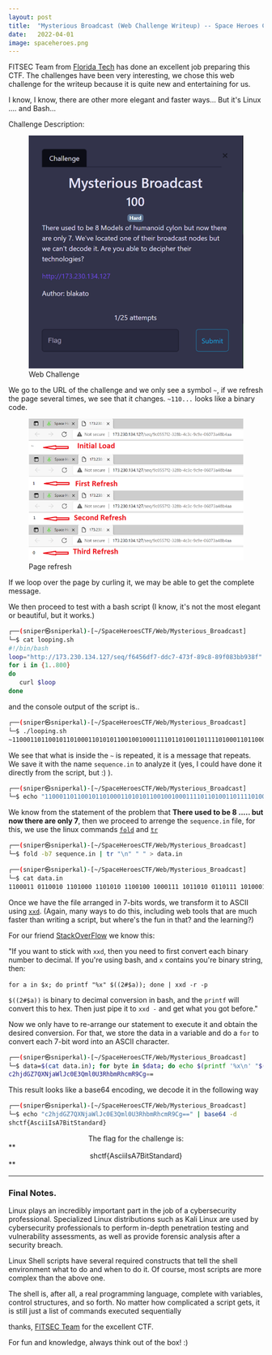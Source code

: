 ```yaml
---
layout: post
title:  "Mysterious Broadcast (Web Challenge Writeup) -- Space Heroes CTF 2022"
date:   2022-04-01
image: spaceheroes.png
---
```

<p class="intro"><span class="dropcap">F</span>ITSEC Team from <a href="https://floridatech.campuslabs.com/engage/organization/fitsec">Florida Tech</a> has done an excellent job preparing this CTF. The challenges have been very interesting, we chose this web challenge for the writeup because it is quite new and entertaining for us.</p>

I know, I know, there are other more elegant and faster ways... But it's Linux .... and Bash...

Challenge Description: 

<figure>
        <img src="/assets/img/Mysterious_Broadcast.png" alt="" />
        <figcaption>Web Challenge</figcaption>
</figure>

We go to the URL of the challenge and we only see a symbol `~`, if we refresh the page several times, we see that it changes. `~110...` looks like a binary code.
<figure>
        <img src="/assets/img/seq1.png" alt="" />
        <figcaption>Page refresh</figcaption>
</figure>


If we loop over the page by curling it, we may be able to get the complete message.

We then proceed to test with a bash script (I know, it's not the most elegant or beautiful, but it works.)

```bash
┌──(sniper㉿sniperkal)-[~/SpaceHeroesCTF/Web/Mysterious_Broadcast]
└─$ cat looping.sh     
#!/bin/bash
loop="http://173.230.134.127/seq/f6456df7-ddc7-473f-89c8-89f083bb938f" 
for i in {1..800}
do
   curl $loop
done
```
and the console output of the script is..

```bash                                                                                                                                                          
┌──(sniper㉿sniperkal)-[~/SpaceHeroesCTF/Web/Mysterious_Broadcast]
└─$ ./looping.sh  
~1100011011001011010001101010110010010001111011010011011110100011011000100111011010101100001101011111011001001010110001101100001000101011001110100011101101110110001100001010101011001110100101101000110001011011011010010110100011000111101101101001001110011000011110011101111010111101~1100011011001011010001101010110010010001111011010011011110100011011000100111011010101100001101011111011001001010110001101100001000101011001110100011101101110110001100001010101011001110100101101000110001011011011010010110100011000111101101101001001110011000011110011101111010111101~110001101100101101000110101011001001000111101101001101111010001101100010011101101010110000110101111101100100101011000110110000100010101100111010001110110111011000110000101010101100111010010110100011000101101101101001011010001100011110110                                        

```                                                         
We see that what is inside the `~` is repeated, it is a message that repeats. We save it with the name `sequence.in` to analyze it (yes, I could have done it directly from the script, but :) ).

```bash
┌──(sniper㉿sniperkal)-[~/SpaceHeroesCTF/Web/Mysterious_Broadcast]
└─$ echo "1100011011001011010001101010110010010001111011010011011110100011011000100111011010101100001101011111011001001010110001101100001000101011001110100011101101110110001100001010101011001110100101101000110001011011011010010110100011000111101101101001001110011000011110011101111010111101" > sequence.in 
```

We know from the statement of the problem that **There used to be 8 ..... but now there are only 7**, then we proceed to arrenge the `sequence.in` file,
for this, we use the linux commands [`fold`](https://linux.die.net/man/1/fold) and [`tr`](https://linux.die.net/man/1/tr) 

```bash
┌──(sniper㉿sniperkal)-[~/SpaceHeroesCTF/Web/Mysterious_Broadcast]
└─$ fold -b7 sequence.in | tr "\n" " " > data.in 
```

```bash
┌──(sniper㉿sniperkal)-[~/SpaceHeroesCTF/Web/Mysterious_Broadcast]
└─$ cat data.in                     
1100011 0110010 1101000 1101010 1100100 1000111 1011010 0110111 1010001 1011000 1001110 1101010 1100001 1010111 1101100 1001010 1100011 0110000 1000101 0110011 1010001 1101101 1101100 0110000 1010101 0110011 1010010 1101000 1100010 1101101 1010010 1101000 1100011 1101101 1010010 0111001 1000011 1100111 0111101 0111101 
```                                                                

Once we have the file arranged in 7-bits words, we transform it to ASCII using [`xxd`](https://linux.die.net/man/1/xxd). (Again, many ways to do this, including web tools that are much faster than writing a script, but where's the fun in that? and the learning?)

For our friend [StackOverFlow](https://stackoverflow.com/questions/49075346/binary-to-ascii-conversion-using-xxd) we know this:  

"If you want to stick with `xxd`, then you need to first convert each binary number to decimal. If you're using bash, and `x` contains you're binary string, then:

`for a in $x; do printf "%x" $((2#$a)); done | xxd -r -p` 

`$((2#$a))` is binary to decimal conversion in bash, and the `printf` will convert this to hex. Then just pipe it to `xxd -` and get what you got before."

Now we only have to re-arrange our statement to execute it and obtain the desired conversion. For that, we store the data in a variable and do a `for` to convert each 7-bit word into an ASCII character.

```bash
┌──(sniper㉿sniperkal)-[~/SpaceHeroesCTF/Web/Mysterious_Broadcast]
└─$ data=$(cat data.in); for byte in $data; do echo $(printf '%x\n' "$((2#$byte))"); done | xxd -r -p
c2hjdGZ7QXNjaWlJc0E3Qml0U3RhbmRhcmR9Cg==
```

This result looks like a base64 encoding, we decode it in the following way

```bash
┌──(sniper㉿sniperkal)-[~/SpaceHeroesCTF/Web/Mysterious_Broadcast]
└─$ echo "c2hjdGZ7QXNjaWlJc0E3Qml0U3RhbmRhcmR9Cg==" | base64 -d
shctf{AsciiIsA7BitStandard}
```

<center>The flag for the challenge is:</center>  
**<center>shctf{AsciiIsA7BitStandard}</center>**

- - -

### Final Notes.

Linux plays an incredibly important part in the job of a cybersecurity professional. Specialized Linux distributions such as Kali Linux are used by cybersecurity professionals to perform in-depth penetration testing and vulnerability assessments, as well as provide forensic analysis after a security breach.

Linux Shell scripts have several required constructs that tell the shell environment what to do and when to do it. Of course, most scripts are more complex than the above one.

The shell is, after all, a real programming language, complete with variables, control structures, and so forth. No matter how complicated a script gets, it is still just a list of commands executed sequentially



thanks, [FITSEC Team](https://floridatech.campuslabs.com/engage/organization/fitsec) for the excellent CTF.

For fun and knowledge, always think out of the box! :)


